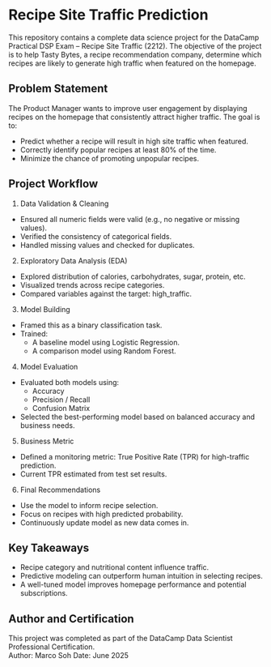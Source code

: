 # Recipe Site Traffic Prediction

This repository contains a complete data science project for the DataCamp Practical DSP Exam – Recipe Site Traffic (2212). The objective of the project is to help Tasty Bytes, a recipe recommendation company, determine which recipes are likely to generate high traffic when featured on the homepage.

## Problem Statement

The Product Manager wants to improve user engagement by displaying recipes on the homepage that consistently attract higher traffic. The goal is to:

- Predict whether a recipe will result in high site traffic when featured.
- Correctly identify popular recipes at least 80% of the time.
- Minimize the chance of promoting unpopular recipes.

## Project Workflow

1. Data Validation & Cleaning
- Ensured all numeric fields were valid (e.g., no negative or missing values).
- Verified the consistency of categorical fields.
- Handled missing values and checked for duplicates.

2. Exploratory Data Analysis (EDA)
- Explored distribution of calories, carbohydrates, sugar, protein, etc.
- Visualized trends across recipe categories.
- Compared variables against the target: high_traffic.

3. Model Building
- Framed this as a binary classification task.
- Trained:
  - A baseline model using Logistic Regression.
  - A comparison model using Random Forest.

4. Model Evaluation
- Evaluated both models using:
  - Accuracy
  - Precision / Recall
  - Confusion Matrix
- Selected the best-performing model based on balanced accuracy and business needs.

5. Business Metric
- Defined a monitoring metric: True Positive Rate (TPR) for high-traffic prediction.
- Current TPR estimated from test set results.

6. Final Recommendations
- Use the model to inform recipe selection.
- Focus on recipes with high predicted probability.
- Continuously update model as new data comes in.


## Key Takeaways

- Recipe category and nutritional content influence traffic.
- Predictive modeling can outperform human intuition in selecting recipes.
- A well-tuned model improves homepage performance and potential subscriptions.

## Author and Certification

This project was completed as part of the DataCamp Data Scientist Professional Certification.  
Author: Marco Soh
Date: June 2025
